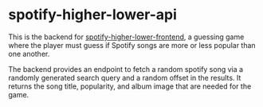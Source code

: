 # spotify-higher-lower-api

This is the backend for [spotify-higher-lower-frontend](https://github.com/ZadenRB/spotify-higher-lower-frontend), a
guessing game where the player must guess if Spotify songs are more or less popular than one another.

The backend provides an endpoint to fetch a random spotify song via a randomly generated search query and a random
offset in the results. It returns the song title, popularity, and album image that are needed for the game.
